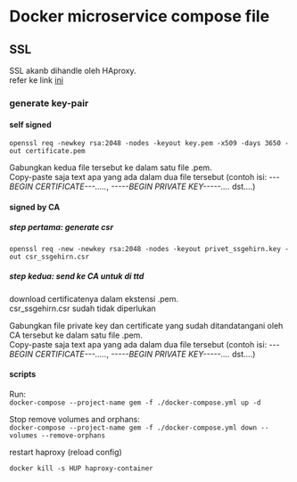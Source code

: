# Docker microservice compose file 

## SSL

SSL akanb dihandle oleh HAproxy.   
refer ke link [ini](https://www.haproxy.com/blog/haproxy-ssl-termination/)

### generate key-pair 

#### self signed
```
openssl req -newkey rsa:2048 -nodes -keyout key.pem -x509 -days 3650 -out certificate.pem
```

Gabungkan kedua file tersebut ke dalam satu file .pem.   
Copy-paste saja text apa yang ada dalam dua file tersebut (contoh isi: *---BEGIN CERTIFICATE---.....*, *-----BEGIN PRIVATE KEY-----....* dst....)

#### signed by CA

##### step pertama: generate csr

`openssl req -new -newkey rsa:2048 -nodes -keyout privet_ssgehirn.key -out csr_ssgehirn.csr`

##### step kedua: send ke CA untuk di ttd

download certificatenya dalam ekstensi .pem.   
csr_ssgehirn.csr sudah tidak diperlukan

Gabungkan file private key dan certificate yang sudah ditandatangani oleh CA tersebut ke dalam satu file .pem.   
Copy-paste saja text apa yang ada dalam dua file tersebut (contoh isi: *---BEGIN CERTIFICATE---.....*, *-----BEGIN PRIVATE KEY-----....* dst....)

#### scripts

Run:   
`docker-compose --project-name gem -f ./docker-compose.yml up -d`

Stop remove volumes and orphans:   
`docker-compose --project-name gem -f ./docker-compose.yml down --volumes --remove-orphans`

restart haproxy (reload config)

`docker kill -s HUP haproxy-container`